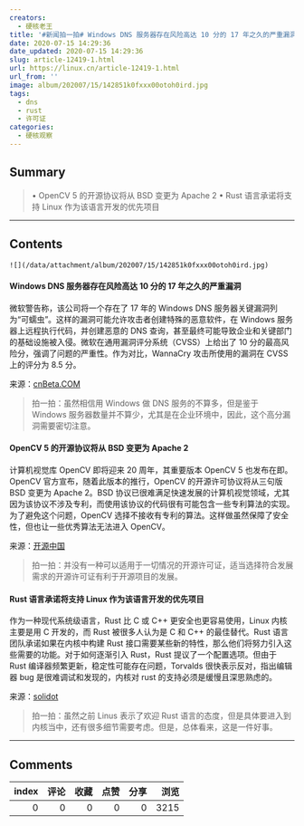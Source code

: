 ```yaml
---
creators:
  - 硬核老王
title: '#新闻拍一拍# Windows DNS 服务器存在风险高达 10 分的 17 年之久的严重漏洞'
date: 2020-07-15 14:29:36
date_updated: 2020-07-15 14:29:36
slug: article-12419-1.html
url: https://linux.cn/article-12419-1.html
url_from: ''
image: album/202007/15/142851k0fxxx00otoh0ird.jpg
tags:
  - dns
  - rust
  - 许可证
categories:
  - 硬核观察
---
```


## Summary

> • OpenCV 5 的开源协议将从 BSD 变更为 Apache 2 • Rust 语言承诺将支持 Linux 作为该语言开发的优先项目

***

<!-- more -->

## Contents

`![](/data/attachment/album/202007/15/142851k0fxxx00otoh0ird.jpg)`

#### Windows DNS 服务器存在风险高达 10 分的 17 年之久的严重漏洞

微软警告称，该公司将一个存在了 17 年的 Windows DNS 服务器关键漏洞列为“可蠕虫”。这样的漏洞可能允许攻击者创建特殊的恶意软件，在 Windows 服务器上远程执行代码，并创建恶意的 DNS 查询，甚至最终可能导致企业和关键部门的基础设施被入侵。微软在通用漏洞评分系统（CVSS）上给出了 10 分的最高风险分，强调了问题的严重性。作为对比，WannaCry 攻击所使用的漏洞在 CVSS 上的评分为 8.5 分。

来源：[cnBeta.COM](https://www.cnbeta.com/articles/tech/1003249.htm)

> 
> 拍一拍：虽然相信用 Windows 做 DNS 服务的不算多，但是鉴于 Windows 服务器数量并不算少，尤其是在企业环境中，因此，这个高分漏洞需要密切注意。
> 
> 
> 

#### OpenCV 5 的开源协议将从 BSD 变更为 Apache 2

计算机视觉库 OpenCV 即将迎来 20 周年，其重要版本 OpenCV 5 也发布在即。OpenCV 官方宣布，随着此版本的推行，OpenCV 的开源许可协议将从三句版 BSD 变更为 Apache 2。BSD 协议已很难满足快速发展的计算机视觉领域，尤其因为该协议不涉及专利，而使用该协议的代码很有可能包含一些专利算法的实现。为了避免这个问题，OpenCV 选择不接收有专利的算法。这样做虽然保障了安全性，但也让一些优秀算法无法进入 OpenCV。

来源：[开源中国](https://www.oschina.net/news/117198/opencv-is-to-change-the-license-to-apache-2)

> 
> 拍一拍：并没有一种可以适用于一切情况的开源许可证，适当选择符合发展需求的开源许可证有利于开源项目的发展。
> 
> 
> 

#### Rust 语言承诺将支持 Linux 作为该语言开发的优先项目

作为一种现代系统级语言，Rust 比 C 或 C++ 更安全也更容易使用，Linux 内核主要是用 C 开发的，而 Rust 被很多人认为是 C 和 C++ 的最佳替代。Rust 语言团队承诺如果在内核中构建 Rust 接口需要某些新的特性，那么他们将努力引入这些需要的功能。对于如何逐渐引入 Rust，Rust 提议了一个配置选项。但由于 Rust 编译器频繁更新，稳定性可能存在问题，Torvalds 很快表示反对，指出编辑器 bug 是很难调试和发现的，内核对 rust 的支持必须是缓慢且深思熟虑的。

来源：[solidot](https://www.solidot.org/story?sid=64946)

> 
> 拍一拍：虽然之前 Linus 表示了欢迎 Rust 语言的态度，但是具体要进入到内核当中，还有很多细节需要考虑。但是，总体看来，这是一件好事。
> 
> 
>

***

## Comments


|   index |   评论 |   收藏 |   点赞 |   分享 |   浏览 |
|--------:|-------:|-------:|-------:|-------:|-------:|
|       0 |      0 |      0 |      0 |      0 |   3215 |
